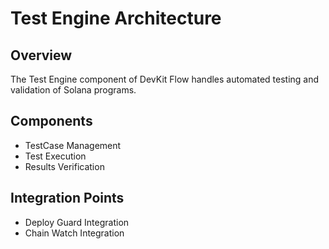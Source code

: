 # Test Engine Architecture

## Overview
The Test Engine component of DevKit Flow handles automated testing and validation of Solana programs.

## Components
- TestCase Management
- Test Execution
- Results Verification

## Integration Points
- Deploy Guard Integration
- Chain Watch Integration

